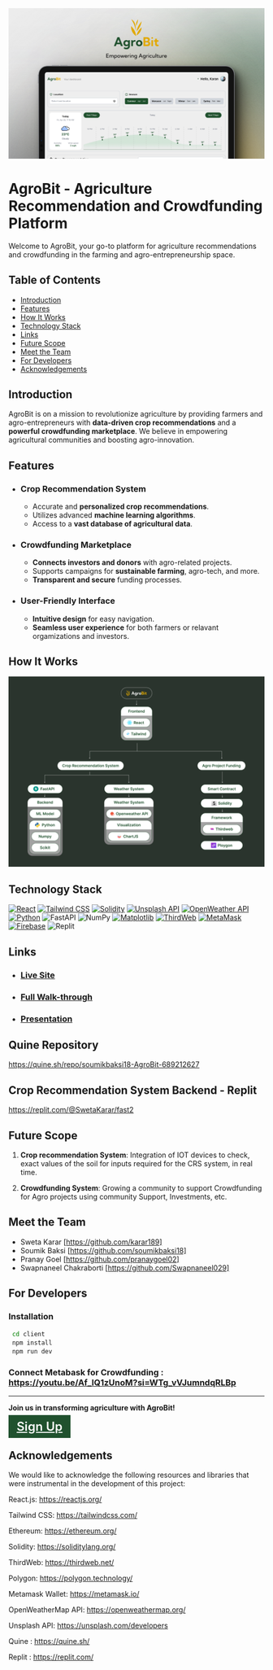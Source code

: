 ![Slide 1](/Client/src/assets/images/thumbnail.png)

# AgroBit - Agriculture Recommendation and Crowdfunding Platform

Welcome to AgroBit, your go-to platform for agriculture recommendations and crowdfunding in the farming and agro-entrepreneurship space.

## Table of Contents
- [Introduction](#introduction)
- [Features](#features)
- [How It Works](#how-it-works)
- [Technology Stack](#technology-stack)
- [Links](#links)
- [Future Scope](#future-scope)
- [Meet the Team](#meet-the-team)
- [For Developers](#getting-started)
- [Acknowledgements](#acknowledgements)

## Introduction
AgroBit is on a mission to revolutionize agriculture by providing farmers and agro-entrepreneurs with **data-driven crop recommendations** and a **powerful crowdfunding marketplace**. We believe in empowering agricultural communities and boosting agro-innovation.

## Features
* ### Crop Recommendation System
    - Accurate and **personalized crop recommendations**.
    - Utilizes advanced **machine learning algorithms**.
    - Access to a **vast database of agricultural data**.

* ### Crowdfunding Marketplace
    - **Connects investors and donors** with agro-related projects.
    - Supports campaigns for **sustainable farming**, agro-tech, and more.
    - **Transparent and secure** funding processes.

* ### User-Friendly Interface
    - **Intuitive design** for easy navigation.
    - **Seamless user experience** for both farmers or relavant orgamizations and investors.

## How It Works
![TechStack](/Client//src/assets/images/Product%20Diagram.png)


## Technology Stack
[![React](https://img.shields.io/badge/-React-61DAFB?style=for-the-badge&logo=react&logoColor=blue)](https://reactjs.org/)
[![Tailwind CSS](https://img.shields.io/badge/-Tailwind_CSS-38B2AC?style=for-the-badge&logo=tailwind-css&logoColor=white)](https://tailwindcss.com/)
[![Solidity](https://img.shields.io/badge/-Solidity-363636?style=for-the-badge&logo=solidity&logoColor=white)](https://soliditylang.org/)
[![Unsplash API](https://img.shields.io/badge/-Unsplash_API-000000?style=for-the-badge&logo=unsplash&logoColor=white)](https://unsplash.com/developers)
[![OpenWeather API](https://img.shields.io/badge/-OpenWeather_API-FF7F50?style=for-the-badge&logo=openweathermap&logoColor=white)](https://openweathermap.org/api)
[![Python](https://img.shields.io/badge/-Python-3776AB?style=for-the-badge&logo=python&logoColor=white)](https://www.python.org/)
![FastAPI](https://img.shields.io/badge/FastAPI-005571?style=for-the-badge&logo=fastapi&logoColor=white)
![NumPy](https://img.shields.io/badge/NumPy-013243?style=for-the-badge&logo=numpy&logoColor=white)
[![Matplotlib](https://img.shields.io/badge/-Matplotlib-3776AB?style=for-the-badge&logo=python&logoColor=white)](https://matplotlib.org/)
[![ThirdWeb](https://img.shields.io/badge/-ThirdWeb-0066CC?style=for-the-badge&logo=thirdweb&logoColor=white)](https://thirdweb.io/)
[![MetaMask](https://img.shields.io/badge/-MetaMask-F366B9?style=for-the-badge&logo=metamask&logoColor=white)](https://metamask.io/)
[![Firebase](https://img.shields.io/badge/-Firebase-FFCA28?style=for-the-badge&logo=firebase&logoColor=black)](https://firebase.google.com/)
![Replit](https://img.shields.io/badge/Replit-667881?style=for-the-badge&logo=replit&logoColor=white)

## Links
* ### [Live Site](https://agro-bit.vercel.app)
* ### [Full Walk-through](https://www.loom.com/share/958c240e39dc4499af91157745c6234a?sid=caa10ce0-b6ca-4bd6-a6ff-35fb33fe8385)
* ### [Presentation](https://www.figma.com/proto/RXC17kUuGtVj3Ch9OO2NFg/Agralink?page-id=82%3A261&type=design&node-id=82-262&viewport=71%2C476%2C0.12&t=nlkz7qLgWzb2Xkw5-1&scaling=scale-down)

## Quine Repository
https://quine.sh/repo/soumikbaksi18-AgroBit-689212627   
## Crop Recommendation System Backend - Replit
https://replit.com/@SwetaKarar/fast2

## Future Scope

1. **Crop recommendation System**: Integration of IOT devices to check, exact values of the soil for inputs required for the CRS system, in real time.

2. **Crowdfunding System**: Growing a community to support Crowdfunding for Agro projects using community Support, Investments, etc.

## Meet the Team
- Sweta Karar [https://github.com/karar189]
- Soumik Baksi [https://github.com/soumikbaksi18]
- Pranay Goel [https://github.com/pranaygoel02]
- Swapnaneel Chakraborti [https://github.com/Swapnaneel029]

## For Developers
### Installation

```bash
 cd client
 npm install
 npm run dev
```
### Connect Metabask for Crowdfunding : https://youtu.be/Af_lQ1zUnoM?si=WTg_vVJumndqRLBp
---

**Join us in transforming agriculture with AgroBit!**

<a href='https://agro-bit.vercel.app/register' style="background:#20512E; color:white; font-weight:600;font-size:1.5rem;padding:0.5rem 1rem;">
Sign Up
</a>

## Acknowledgements

We would like to acknowledge the following resources and libraries that were instrumental in the development of this project:

React.js: https://reactjs.org/

Tailwind CSS: https://tailwindcss.com/

Ethereum: https://ethereum.org/

Solidity: https://soliditylang.org/

ThirdWeb: https://thirdweb.net/

Polygon: https://polygon.technology/

Metamask Wallet: https://metamask.io/

OpenWeatherMap API: https://openweathermap.org/

Unsplash API: https://unsplash.com/developers

Quine : https://quine.sh/

Replit : https://replit.com/ 
